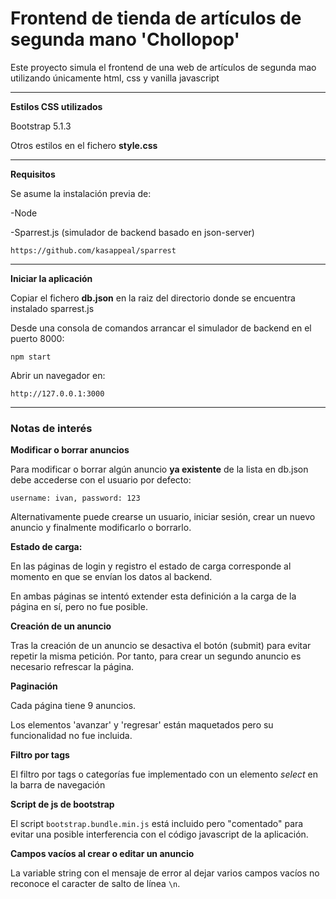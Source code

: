 # Frontend de tienda de artículos de segunda mano 'Chollopop'

Este proyecto simula el frontend de una web de artículos de segunda mao utilizando únicamente html, css y vanilla javascript 

---

**Estilos CSS utilizados**

Bootstrap 5.1.3

Otros estilos en el fichero **style.css**

---

**Requisitos**

Se asume la instalación previa de:

-Node

-Sparrest.js (simulador de backend basado en json-server)

```
https://github.com/kasappeal/sparrest
```
---

**Iniciar la aplicación**

Copiar el fichero **db.json** en la raiz del directorio donde se encuentra instalado sparrest.js

Desde una consola de comandos arrancar el simulador de backend en el puerto 8000:

```
npm start
```

Abrir un navegador en: 
```
http://127.0.0.1:3000
```
---

### Notas de interés ###

**Modificar o borrar anuncios**

Para modificar o borrar algún anuncio **ya existente** de la lista en db.json debe accederse con el usuario por defecto: 
```
username: ivan, password: 123
```
Alternativamente puede crearse un usuario, iniciar sesión, crear un nuevo anuncio y finalmente modificarlo o borrarlo. 

**Estado de carga:** 

En las páginas de login y registro el estado de carga corresponde al momento en que se envían los datos al backend. 

En ambas páginas se intentó extender esta definición a la carga de la página en sí, pero no fue posible. 

**Creación de un anuncio**

Tras la creación de un anuncio se desactiva el botón (submit) para evitar repetir la misma petición. Por tanto, para crear un segundo anuncio es necesario refrescar la página. 


**Paginación**

Cada página tiene 9 anuncios.

Los elementos 'avanzar' y 'regresar' están maquetados pero su funcionalidad no fue incluida.  

**Filtro por tags**

El filtro por tags o categorías fue implementado con un elemento *select* en la barra de navegación

**Script de js de bootstrap**

El script ```bootstrap.bundle.min.js``` está incluido pero "comentado" para evitar una posible interferencia con el código javascript de la aplicación. 

**Campos vacíos al crear o editar un anuncio**

La variable string con el mensaje de error al dejar varios campos vacíos no reconoce el caracter de salto de línea ```\n```. 
